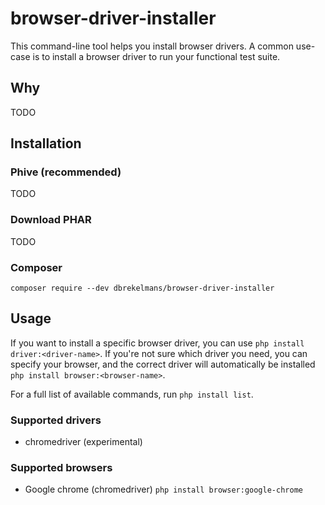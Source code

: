 # browser-driver-installer
This command-line tool helps you install browser drivers.
A common use-case is to install a browser driver to run your functional test suite.

## Why
TODO

## Installation
### Phive (recommended)
TODO

### Download PHAR
TODO

### Composer
`composer require --dev dbrekelmans/browser-driver-installer`

## Usage
If you want to install a specific browser driver, you can use `php install driver:<driver-name>`.
If you're not sure which driver you need, you can specify your browser, and the correct driver will automatically be installed `php install browser:<browser-name>`.

For a full list of available commands, run `php install list`.

### Supported drivers
* chromedriver (experimental)

### Supported browsers
* Google chrome (chromedriver) `php install browser:google-chrome`
